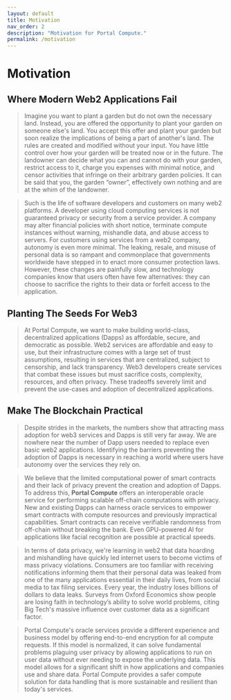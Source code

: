 ```yaml
---
layout: default
title: Motivation
nav_order: 2
description: "Motivation for Portal Compute."
permalink: /motivation
---
```

# Motivation

## Where Modern Web2 Applications Fail
> Imagine you want to plant a garden but do not own the necessary land. Instead, you are offered the opportunity to plant your garden on someone else's land. You accept this offer and plant your garden but soon realize the implications of being a part of another's land. The rules are created and modified without your input. You have little control over how your garden will be treated now or in the future. The landowner can decide what you can and cannot do with your garden, restrict access to it, charge you expenses with minimal notice, and censor activities that infringe on their arbitrary garden policies. It can be said that you, the garden “owner”, effectively own nothing and are at the whim of the landowner.

> Such is the life of software developers and customers on many web2 platforms. A developer using cloud computing services is not guaranteed privacy or security from a service provider. A company may alter financial policies with short notice, terminate compute instances without warning, mishandle data, and abuse access to servers. For customers using services from a web2 company, autonomy is even more minimal. The leaking, resale, and misuse of personal data is so rampant and commonplace that governments worldwide have stepped in to enact more consumer protection laws. However, these changes are painfully slow, and technology companies know that users often have few alternatives: they can choose to sacrifice the rights to their data or forfeit access to the application.

## Planting The Seeds For Web3
> At Portal Compute, we want to make building world-class, decentralized applications (Dapps) as affordable, secure, and democratic as possible. Web2 services are affordable and easy to use, but their infrastructure comes with a large set of trust assumptions, resulting in services that are centralized, subject to censorship, and lack transparency. Web3 developers create services that combat these issues but must sacrifice costs, complexity, resources, and often privacy. These tradeoffs severely limit and prevent the use-cases and adoption of decentralized applications.


## Make The Blockchain Practical
> Despite strides in the markets, the numbers show that attracting mass adoption for web3 services and Dapps is still very far away. We are nowhere near the number of Dapp users needed to replace even basic web2 applications. Identifying the barriers preventing the adoption of Dapps is necessary in reaching a world where users have autonomy over the services they rely on.

>We believe that the limited computational power of smart contracts and their lack of privacy prevent the creation and adoption of Dapps. To address this, **Portal Compute** offers an interoperable oracle service for performing scalable off-chain computations with privacy. New and existing Dapps can harness oracle services to empower smart contracts with compute resources and previously impractical capabilities. Smart contracts can receive verifiable randomness from off-chain without breaking the bank. Even GPU-powered AI for applications like facial recognition are possible at practical speeds.

>In terms of data privacy, we're learning in web2 that data hoarding and mishandling have quickly led internet users to become victims of mass privacy violations. Consumers are too familiar with receiving notifications informing them that their personal data was leaked from one of the many applications essential in their daily lives, from social media to tax filing services. Every year, the industry loses billions of dollars to data leaks. Surveys from Oxford Economics show people are losing faith in technology’s ability to solve world problems, citing Big Tech's massive influence over customer data as a significant factor. 

>Portal Compute's oracle services provide a different experience and business model by offering end-to-end encryption for all compute requests. If this model is normalized, it can solve fundamental problems plaguing user privacy by allowing applications to run on user data without ever needing to expose the underlying data. This model allows for a significant shift in how applications and companies use and share data. Portal Compute provides a safer compute solution for data handling that is more sustainable and resilient than today's services.
